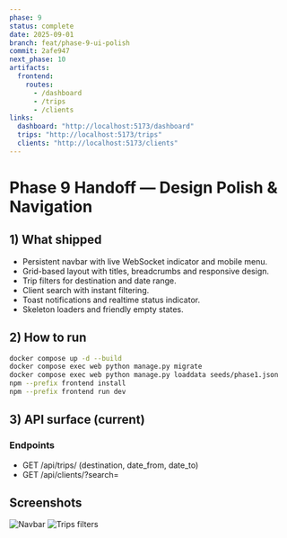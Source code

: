 ```yaml
---
phase: 9
status: complete
date: 2025-09-01
branch: feat/phase-9-ui-polish
commit: 2afe947
next_phase: 10
artifacts:
  frontend:
    routes:
      - /dashboard
      - /trips
      - /clients
links:
  dashboard: "http://localhost:5173/dashboard"
  trips: "http://localhost:5173/trips"
  clients: "http://localhost:5173/clients"
---
```

# Phase 9 Handoff — Design Polish & Navigation

## 1) What shipped
- Persistent navbar with live WebSocket indicator and mobile menu.
- Grid-based layout with titles, breadcrumbs and responsive design.
- Trip filters for destination and date range.
- Client search with instant filtering.
- Toast notifications and realtime status indicator.
- Skeleton loaders and friendly empty states.

## 2) How to run
```bash
docker compose up -d --build
docker compose exec web python manage.py migrate
docker compose exec web python manage.py loaddata seeds/phase1.json
npm --prefix frontend install
npm --prefix frontend run dev
```

## 3) API surface (current)
### Endpoints
- GET /api/trips/ (destination, date_from, date_to)
- GET /api/clients/?search=

## Screenshots
![Navbar](../screenshots/phase-9/navbar.png)
![Trips filters](../screenshots/phase-9/trips-filters.png)
